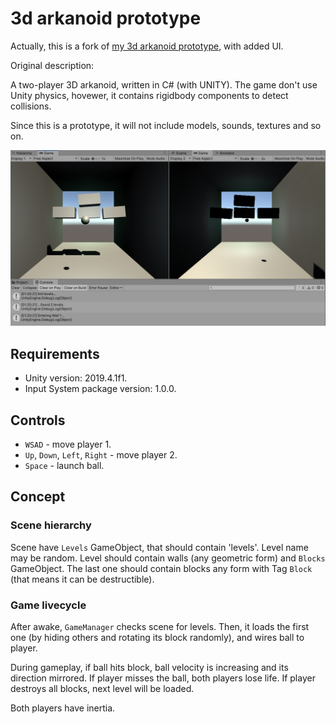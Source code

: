 # 3d arkanoid prototype

Actually, this is a fork of [my 3d arkanoid prototype](https://github.com/AlexeyPtitsyn/3d-arkanoid-prototype), with added UI.



Original description:

A two-player 3D arkanoid, written in C# (with UNITY). The game don't use Unity physics, hovewer, it contains rigidbody components to detect collisions.

Since this is a prototype, it will not include models, sounds, textures and so on.

![Screenshot](Docs/Images/screen.png)

## Requirements
- Unity version: 2019.4.1f1.
- Input System package version: 1.0.0.

## Controls
- `WSAD` - move player 1.
- `Up`, `Down`, `Left`, `Right` - move player 2.
- `Space` - launch ball.

## Concept
### Scene hierarchy
Scene have `Levels` GameObject, that should contain 'levels'. Level name may be random. Level should contain walls (any geometric form) and `Blocks` GameObject. The last one should contain blocks any form with Tag `Block` (that means it can be destructible).
### Game livecycle
After awake, `GameManager` checks scene for levels. Then, it loads the first one (by hiding others and rotating its block randomly), and wires ball to player.

During gameplay, if ball hits block, ball velocity is increasing and its direction mirrored. If player misses the ball, both players lose life. If player destroys all blocks, next level will be loaded.

Both players have inertia.
